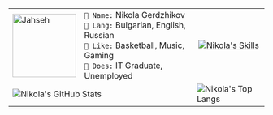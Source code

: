 <table>
  <tr>
    <td>
      <img width="125" height="125" src="assets/jahseh.gif" alt="Jahseh">
    </td>
    <td>
      <code>👻 Name:</code> Nikola Gerdzhikov<br>
      <code>💬 Lang:</code> Bulgarian, English, Russian<br>
      <code>👀 Like:</code> Basketball, Music, Gaming<br>
      <code>💼 Does:</code> IT Graduate, Unemployed
    </td>
    <td align="center">
      <a href="https://skillicons.dev">
        <img src="https://skillicons.dev/icons?i=java,cs,html,mysql" alt="Nikola's Skills">
      </a>
    </td>
  </tr>
  <tr>
    <td colspan="2">
      <img src="https://github-readme-stats.vercel.app/api?username=nikolager18&show_icons=true&theme=github_dark" alt="Nikola's GitHub Stats">
    </td>
    <td>
      <img src="https://github-readme-stats.vercel.app/api/top-langs/?username=nikolager18&layout=compact&theme=github_dark" alt="Nikola's Top Langs">
    </td>
  </tr>
</table>
